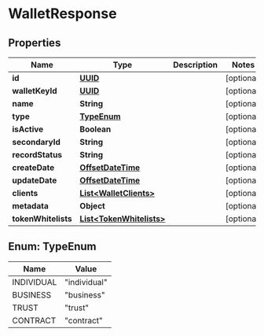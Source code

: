 
# WalletResponse

## Properties
Name | Type | Description | Notes
------------ | ------------- | ------------- | -------------
**id** | [**UUID**](UUID.md) |  |  [optional]
**walletKeyId** | [**UUID**](UUID.md) |  |  [optional]
**name** | **String** |  |  [optional]
**type** | [**TypeEnum**](#TypeEnum) |  |  [optional]
**isActive** | **Boolean** |  |  [optional]
**secondaryId** | **String** |  |  [optional]
**recordStatus** | **String** |  |  [optional]
**createDate** | [**OffsetDateTime**](OffsetDateTime.md) |  |  [optional]
**updateDate** | [**OffsetDateTime**](OffsetDateTime.md) |  |  [optional]
**clients** | [**List&lt;WalletClients&gt;**](WalletClients.md) |  |  [optional]
**metadata** | **Object** |  |  [optional]
**tokenWhitelists** | [**List&lt;TokenWhitelists&gt;**](TokenWhitelists.md) |  |  [optional]


<a name="TypeEnum"></a>
## Enum: TypeEnum
Name | Value
---- | -----
INDIVIDUAL | &quot;individual&quot;
BUSINESS | &quot;business&quot;
TRUST | &quot;trust&quot;
CONTRACT | &quot;contract&quot;



